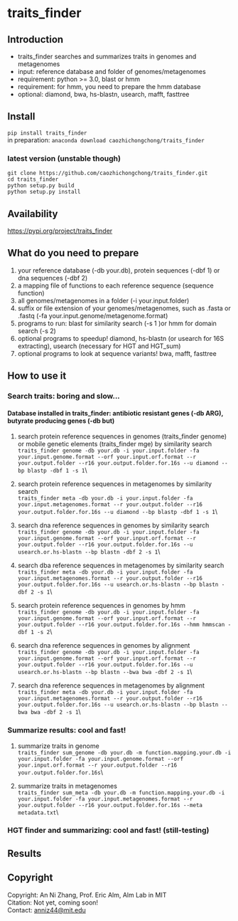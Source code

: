 # traits_finder
## Introduction
* traits_finder searches and summarizes traits in genomes and metagenomes
* input: reference database and folder of genomes/metagenomes
* requirement: python >= 3.0, blast or hmm
* requirement: for hmm, you need to prepare the hmm database
* optional: diamond, bwa, hs-blastn, usearch, mafft, fasttree

## Install
`pip install traits_finder`\
in preparation: `anaconda download caozhichongchong/traits_finder`
### latest version (unstable though)
`git clone https://github.com/caozhichongchong/traits_finder.git `\
`cd traits_finder`\
`python setup.py build`\
`python setup.py install`

## Availability

https://pypi.org/project/traits_finder

## What do you need to prepare
1. your reference database (-db your.db), protein sequences (-dbf 1) or dna sequences (-dbf 2)
2. a mapping file of functions to each reference sequence (sequence	function)
3. all genomes/metagenomes in a folder (-i your.input.folder)
4. suffix or file extension of your genomes/metagenomes, such as .fasta or .fastq (-fa your.input.genome/metagenome.format)
5. programs to run: blast for similarity search (-s 1 )or hmm for domain search (-s 2)
6. optional programs to speedup! diamond, hs-blastn (or usearch for 16S extracting), usearch (necessary for HGT and HGT_sum)
7. optional programs to look at sequence variants! bwa, mafft, fasttree

## How to use it
### Search traits: boring and slow...
#### Database installed in traits_finder: antibiotic resistant genes (-db ARG), butyrate producing genes (-db but)
1. search protein reference sequences in genomes (traits_finder genome) or mobile genetic elements (traits_finder mge) by similarity search\
`traits_finder genome -db your.db -i your.input.folder -fa your.input.genome.format --orf your.input.orf.format --r your.output.folder --r16 your.output.folder.for.16s --u diamond --bp blastp -dbf 1 -s 1`\

2. search protein reference sequences in metagenomes by similarity search\
`traits_finder meta -db your.db -i your.input.folder -fa your.input.metagenomes.format --r your.output.folder --r16 your.output.folder.for.16s --u diamond --bp blastp -dbf 1 -s 1`\

3. search dna reference sequences in genomes by similarity search\
`traits_finder genome -db your.db -i your.input.folder -fa your.input.genome.format --orf your.input.orf.format --r your.output.folder --r16 your.output.folder.for.16s --u usearch.or.hs-blastn --bp blastn -dbf 2 -s 1`\

4. search dba reference sequences in metagenomes by similarity search\
`traits_finder meta -db your.db -i your.input.folder -fa your.input.metagenomes.format --r your.output.folder --r16 your.output.folder.for.16s --u usearch.or.hs-blastn --bp blastn -dbf 2 -s 1`\

5. search protein reference sequences in genomes by hmm\
`traits_finder genome -db your.db -i your.input.folder -fa your.input.genome.format --orf your.input.orf.format --r your.output.folder --r16 your.output.folder.for.16s --hmm hmmscan -dbf 1 -s 2`\

6. search dna reference sequences in genomes by alignment\
`traits_finder genome -db your.db -i your.input.folder -fa your.input.genome.format --orf your.input.orf.format --r your.output.folder --r16 your.output.folder.for.16s --u usearch.or.hs-blastn --bp blastn --bwa bwa -dbf 2 -s 1`\

7. search dna reference sequences in metagenomes by alignment\
`traits_finder meta -db your.db -i your.input.folder -fa your.input.metagenomes.format --r your.output.folder --r16 your.output.folder.for.16s --u usearch.or.hs-blastn --bp blastn --bwa bwa -dbf 2 -s 1`\

### Summarize results: cool and fast!
1. summarize traits in genome\
`traits_finder sum_genome -db your.db -m function.mapping.your.db -i your.input.folder -fa your.input.genome.format --orf your.input.orf.format --r your.output.folder --r16 your.output.folder.for.16s`\

2. summarize traits in metagenomes\
`traits_finder sum_meta -db your.db -m function.mapping.your.db -i your.input.folder -fa your.input.metagenomes.format --r your.output.folder --r16 your.output.folder.for.16s --meta metadata.txt`\

### HGT finder and summarizing: cool and fast! (still-testing)

## Results

## Copyright
Copyright: An Ni Zhang, Prof. Eric Alm, Alm Lab in MIT\
Citation: Not yet, coming soon!\
Contact: anniz44@mit.edu
